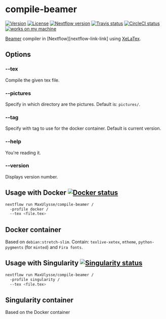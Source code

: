 # compile-beamer

[![Version][version-badge]][version-link]
[![License][license-badge]][license-link]
[![Nextflow version][nextflow-badge]][nextflow-link]
[![Travis status][travis-badge]][travis-link]
[![CircleCI status][circleci-badge]][circleci-link]
[![works on my machine][works-badge]][works-link]

[Beamer][beamer-link] compiler in [Nextflow][nextflow-link-link] using [XeLaTex][xetex-link].

## Options

### --tex
Compile the given tex file.

### --pictures
Specify in which directory are the pictures.
Default is: `pictures/`.

### --tag
Specify with tag to use for the docker container.
Default is current version.

### --help
You're reading it.

### --version
Displays version number.

## Usage with Docker [![Docker status][docker-badge]][docker-link]

```bash
nextflow run MaxUlysse/compile-beamer /
  -profile docker /
  --tex <file.tex>
```

## Docker container
Based on `debian:stretch-slim`.
Contain: `texlive-xetex`, `mtheme`, `python-pygments` (for `minted`) and `Fira fonts`.

## Usage with Singularity [![Singularity status][singularity-badge]][singularity-link]

```bash
nextflow run MaxUlysse/compile-beamer /
  -profile singularity /
  --tex <file.tex>
```

## Singularity container
Based on the Docker container

[beamer-link]: https://github.com/josephwright/beamer
[circleci-badge]: https://circleci.com/gh/MaxUlysse/compile-beamer.svg?style=shield
[circleci-link]: https://circleci.com/gh/MaxUlysse/compile-beamer
[docker-badge]: https://img.shields.io/docker/automated/maxulysse/compile-beamer.svg
[docker-link]: https://hub.docker.com/r/maxulysse/compile-beamer
[license-badge]: https://img.shields.io/github/license/MaxUlysse/compile-beamer.svg
[license-link]: https://github.com/MaxUlysse/compile-beamer/blob/master/LICENSE
[nextflow-badge]: https://img.shields.io/badge/nextflow-%E2%89%A50.25.0-brightgreen.svg
[nextflow-link]: https://www.nextflow.io/
[singularity-badge]: https://img.shields.io/badge/singularity_hub-automated-blue.svg
[singularity-link]: https://singularity-hub.org/collections/170/
[travis-badge]: https://api.travis-ci.org/MaxUlysse/compile-beamer.svg
[travis-link]: https://travis-ci.org/MaxUlysse/compile-beamer
[version-badge]: https://img.shields.io/github/release/MaxUlysse/compile-beamer.svg
[version-link]: https://github.com/MaxUlysse/compile-beamer/releases/releases/latest
[works-badge]: https://img.shields.io/badge/works-on_my_machine-brightgreen.svg
[works-link]: https://github.com/nikku/works-on-my-machine
[xetex-link]: http://xetex.sourceforge.net/

